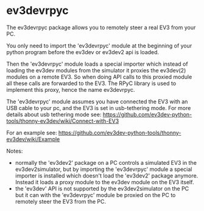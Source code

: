 # ev3devrpyc

The ev3devrpyc package allows you to remotely steer a real EV3 from your PC.

You only need to import the 'ev3devrpyc' module at the beginning of your python program 
before the ev3dev or ev3dev2 api is loaded. 

Then the 'ev3devrpyc' module loads a special importer which instead of loading the ev3dev 
modules from the simulator it proxies the ev3dev(2) modules on a remote EV3. 
So when doing API calls to this proxied module all these calls are forwarded to the EV3. The RPyC library is used to implement this proxy, hence the name ev3devrpyc.

The 'ev3devrpyc' module assumes you have connected the EV3 with an USB cable to your pc, and the EV3 is set in usb-tethering mode. For more details about usb tethering mode see: https://github.com/ev3dev-python-tools/thonny-ev3dev/wiki/Connect-with-EV3

For an example see: https://github.com/ev3dev-python-tools/thonny-ev3dev/wiki/Example

Notes: 
* normally the 'ev3dev2' package on a PC controls a simulated EV3 in the ev3dev2simulator, but by importing 
the 'ev3devrpyc' module a special importer is installed which doesn't load the 'ev3dev2' package anymore. Instead it loads a proxy module to the ev3dev module on the EV3 itself.
* the 'ev3dev' API is not supported by the ev3dev2simulator on the PC but it can with the 'ev3devrpyc' module be proxied on the PC to remotely steer the EV3 from the PC.
